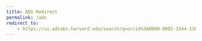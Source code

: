 ```yaml
---
title: ADS Redirect
permalink: /ads
redirect_to: 
    - https://ui.adsabs.harvard.edu/search/q=orcid%3A0000-0002-1544-1381&sort=date+desc
---
```

